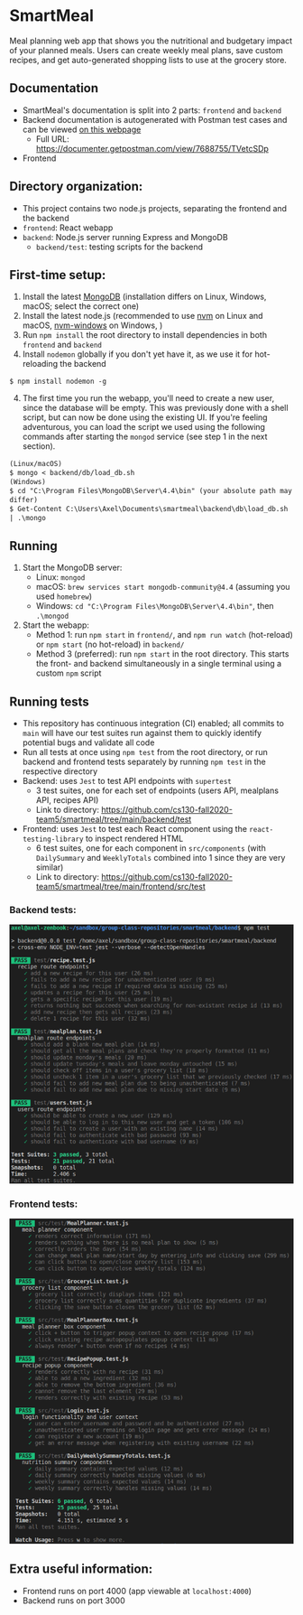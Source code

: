 # SmartMeal
Meal planning web app that shows you the nutritional and budgetary impact of your planned meals. Users can create weekly meal plans, save custom recipes, and get auto-generated shopping lists to use at the grocery store.

## Documentation
* SmartMeal's documentation is split into 2 parts: `frontend` and `backend`
* Backend documentation is autogenerated with Postman test cases and can be viewed [on this webpage](https://documenter.getpostman.com/view/7688755/TVetcSDp)
  * Full URL: https://documenter.getpostman.com/view/7688755/TVetcSDp
* Frontend

## Directory organization:
* This project contains two node.js projects, separating the frontend and the backend
* `frontend`: React webapp
* `backend`: Node.js server running Express and MongoDB
  * `backend/test`: testing scripts for the backend

## First-time setup:
1. Install the latest [MongoDB](https://docs.mongodb.com/manual/installation/) (installation differs on Linux, Windows, macOS; select the correct one)
2. Install the latest node.js (recommended to use [nvm](https://github.com/nvm-sh/nvm) on Linux and macOS, [nvm-windows](https://github.com/coreybutler/nvm-windows) on Windows, )
3. Run `npm install` the root directory to install dependencies in both `frontend` and `backend`
4. Install `nodemon` globally if you don't yet have it, as we use it for hot-reloading the backend
```
$ npm install nodemon -g
```
4. The first time you run the webapp, you'll need to create a new user, since the database will be empty. This was previously done with a shell script, but can now be done using the existing UI. If you're feeling adventurous, you can load the script we used using the following commands after starting the `mongod` service (see step 1 in the next section).

```
(Linux/macOS) 
$ mongo < backend/db/load_db.sh
(Windows)   
$ cd "C:\Program Files\MongoDB\Server\4.4\bin" (your absolute path may differ)
$ Get-Content C:\Users\Axel\Documents\smartmeal\backend\db\load_db.sh | .\mongo
```
## Running
1. Start the MongoDB server: 
   * Linux: `mongod`
   * macOS: `brew services start mongodb-community@4.4` (assuming you used `homebrew`)
   * Windows: `cd "C:\Program Files\MongoDB\Server\4.4\bin"`, then `.\mongod`
2. Start the webapp:
   * Method 1: run `npm start` in `frontend/`, and `npm run watch` (hot-reload) or `npm start` (no hot-reload) in `backend/`
   * Method 3 (preferred): run `npm start` in the root directory. This starts the front- and backend simultaneously in a single terminal using a custom `npm` script

## Running tests
* This repository has continuous integration (CI) enabled; all commits to `main` will have our test suites run against them to quickly identify potential bugs and validate all code
* Run all tests at once using `npm test` from the root directory, or run backend and frontend tests separately by running `npm test` in the respective directory
* Backend: uses `Jest` to test API endpoints with `supertest`
  * 3 test suites, one for each set of endpoints (users API, mealplans API, recipes API)
  * Link to directory: https://github.com/cs130-fall2020-team5/smartmeal/tree/main/backend/test
* Frontend: uses `Jest` to test each React component using the `react-testing-library` to inspect rendered HTML
  * 6 test suites, one for each component in `src/components` (with `DailySummary` and `WeeklyTotals` combined into 1 since they are very similar)
  * Link to directory: https://github.com/cs130-fall2020-team5/smartmeal/tree/main/frontend/src/test

### Backend tests:
![Sample backend testing output](./res/backend-tests.png)


### Frontend tests:
![Sample frontend testing output](./res/frontend-tests.png)

## Extra useful information:
* Frontend runs on port 4000 (app viewable at `localhost:4000`)
* Backend runs on port 3000



